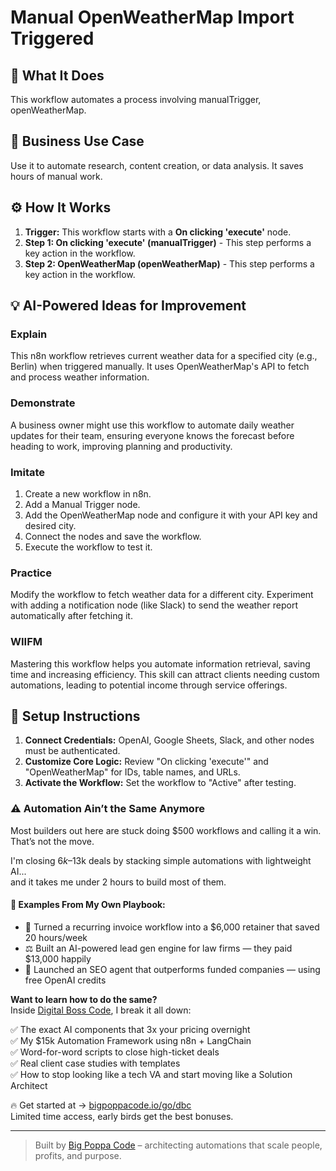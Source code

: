 # Manual OpenWeatherMap Import Triggered

## 🚀 What It Does
This workflow automates a process involving manualTrigger, openWeatherMap.

## 💼 Business Use Case
Use it to automate research, content creation, or data analysis. It saves hours of manual work.

## ⚙️ How It Works
1.  **Trigger:** This workflow starts with a **On clicking 'execute'** node.
2. **Step 1: On clicking 'execute' (manualTrigger)** - This step performs a key action in the workflow.
3. **Step 2: OpenWeatherMap (openWeatherMap)** - This step performs a key action in the workflow.

## 💡 AI-Powered Ideas for Improvement
### Explain
This n8n workflow retrieves current weather data for a specified city (e.g., Berlin) when triggered manually. It uses OpenWeatherMap's API to fetch and process weather information.

### Demonstrate
A business owner might use this workflow to automate daily weather updates for their team, ensuring everyone knows the forecast before heading to work, improving planning and productivity.

### Imitate
1. Create a new workflow in n8n.
2. Add a Manual Trigger node.
3. Add the OpenWeatherMap node and configure it with your API key and desired city.
4. Connect the nodes and save the workflow.
5. Execute the workflow to test it.

### Practice
Modify the workflow to fetch weather data for a different city. Experiment with adding a notification node (like Slack) to send the weather report automatically after fetching it.

### WIIFM
Mastering this workflow helps you automate information retrieval, saving time and increasing efficiency. This skill can attract clients needing custom automations, leading to potential income through service offerings.

## 🔧 Setup Instructions
1. **Connect Credentials:** OpenAI, Google Sheets, Slack, and other nodes must be authenticated.
2. **Customize Core Logic:** Review "On clicking 'execute'" and "OpenWeatherMap" for IDs, table names, and URLs.
3. **Activate the Workflow:** Set the workflow to "Active" after testing.

### ⚠️ Automation Ain’t the Same Anymore

Most builders out here are stuck doing $500 workflows and calling it a win.  
That’s not the move.  

I'm closing $6k–$13k deals by stacking simple automations with lightweight AI...  
and it takes me under 2 hours to build most of them.

#### 🧠 Examples From My Own Playbook:
- 🔁 Turned a recurring invoice workflow into a $6,000 retainer that saved 20 hours/week  
- ⚖️ Built an AI-powered lead gen engine for law firms — they paid $13,000 happily  
- 🚀 Launched an SEO agent that outperforms funded companies — using free OpenAI credits  

**Want to learn how to do the same?**  
Inside [Digital Boss Code](https://bigpoppacode.io/go/dbc), I break it all down:

✅ The exact AI components that 3x your pricing overnight  
✅ My $15k Automation Framework using n8n + LangChain  
✅ Word-for-word scripts to close high-ticket deals  
✅ Real client case studies with templates  
✅ How to stop looking like a tech VA and start moving like a Solution Architect  

🔥 Get started at → [bigpoppacode.io/go/dbc](https://bigpoppacode.io/go/dbc)  
Limited time access, early birds get the best bonuses.

---
> Built by [Big Poppa Code](https://bigpoppacode.io) – architecting automations that scale people, profits, and purpose.
